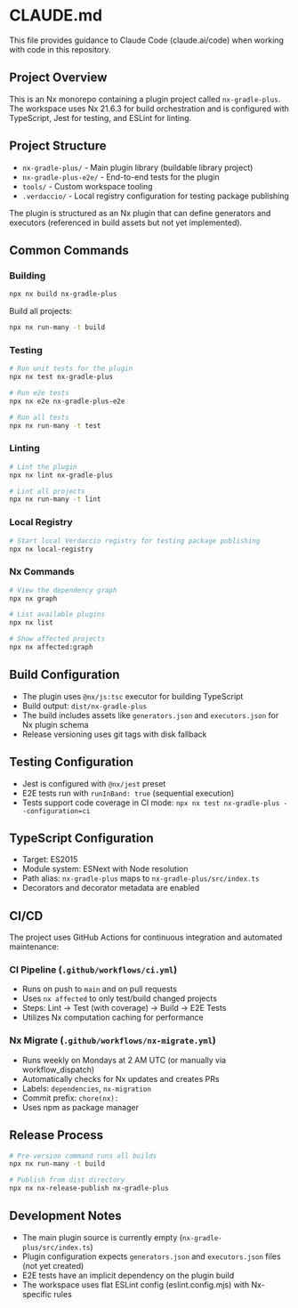 # CLAUDE.md

This file provides guidance to Claude Code (claude.ai/code) when working with code in this repository.

## Project Overview

This is an Nx monorepo containing a plugin project called `nx-gradle-plus`. The workspace uses Nx 21.6.3 for build orchestration and is configured with TypeScript, Jest for testing, and ESLint for linting.

## Project Structure

- `nx-gradle-plus/` - Main plugin library (buildable library project)
- `nx-gradle-plus-e2e/` - End-to-end tests for the plugin
- `tools/` - Custom workspace tooling
- `.verdaccio/` - Local registry configuration for testing package publishing

The plugin is structured as an Nx plugin that can define generators and executors (referenced in build assets but not yet implemented).

## Common Commands

### Building
```bash
npx nx build nx-gradle-plus
```

Build all projects:
```bash
npx nx run-many -t build
```

### Testing
```bash
# Run unit tests for the plugin
npx nx test nx-gradle-plus

# Run e2e tests
npx nx e2e nx-gradle-plus-e2e

# Run all tests
npx nx run-many -t test
```

### Linting
```bash
# Lint the plugin
npx nx lint nx-gradle-plus

# Lint all projects
npx nx run-many -t lint
```

### Local Registry
```bash
# Start local Verdaccio registry for testing package publishing
npx nx local-registry
```

### Nx Commands
```bash
# View the dependency graph
npx nx graph

# List available plugins
npx nx list

# Show affected projects
npx nx affected:graph
```

## Build Configuration

- The plugin uses `@nx/js:tsc` executor for building TypeScript
- Build output: `dist/nx-gradle-plus`
- The build includes assets like `generators.json` and `executors.json` for Nx plugin schema
- Release versioning uses git tags with disk fallback

## Testing Configuration

- Jest is configured with `@nx/jest` preset
- E2E tests run with `runInBand: true` (sequential execution)
- Tests support code coverage in CI mode: `npx nx test nx-gradle-plus --configuration=ci`

## TypeScript Configuration

- Target: ES2015
- Module system: ESNext with Node resolution
- Path alias: `nx-gradle-plus` maps to `nx-gradle-plus/src/index.ts`
- Decorators and decorator metadata are enabled

## CI/CD

The project uses GitHub Actions for continuous integration and automated maintenance:

### CI Pipeline (`.github/workflows/ci.yml`)
- Runs on push to `main` and on pull requests
- Uses `nx affected` to only test/build changed projects
- Steps: Lint → Test (with coverage) → Build → E2E Tests
- Utilizes Nx computation caching for performance

### Nx Migrate (`.github/workflows/nx-migrate.yml`)
- Runs weekly on Mondays at 2 AM UTC (or manually via workflow_dispatch)
- Automatically checks for Nx updates and creates PRs
- Labels: `dependencies`, `nx-migration`
- Commit prefix: `chore(nx):`
- Uses npm as package manager

## Release Process

```bash
# Pre-version command runs all builds
npx nx run-many -t build

# Publish from dist directory
npx nx nx-release-publish nx-gradle-plus
```

## Development Notes

- The main plugin source is currently empty (`nx-gradle-plus/src/index.ts`)
- Plugin configuration expects `generators.json` and `executors.json` files (not yet created)
- E2E tests have an implicit dependency on the plugin build
- The workspace uses flat ESLint config (eslint.config.mjs) with Nx-specific rules
